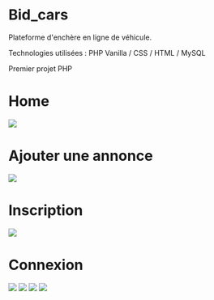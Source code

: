 # Bid_cars

Plateforme d'enchère en ligne de véhicule.

Technologies utilisées : PHP Vanilla / CSS / HTML / MySQL

Premier projet PHP

# Home
<img src= "https://user-images.githubusercontent.com/82309879/115147744-c8216800-a05c-11eb-8aae-2e7fea4edd64.png">

# Ajouter une annonce
<img src= "https://user-images.githubusercontent.com/82309879/115147809-23535a80-a05d-11eb-8cb7-aa0d0d6aacb2.png">

# Inscription
<img src= "https://user-images.githubusercontent.com/82309879/115147754-d2dbfd00-a05c-11eb-97ba-237b01c7ee5a.png">

# Connexion 
<img src= "https://user-images.githubusercontent.com/82309879/115147757-d8394780-a05c-11eb-9f89-5265cf6cb397.png">


<img src= "https://user-images.githubusercontent.com/82309879/115147760-e0918280-a05c-11eb-8562-ebc8749dc44a.png">

<img src= "https://user-images.githubusercontent.com/82309879/115147765-e5eecd00-a05c-11eb-8e1f-3e56475fd828.png">

<img src= "https://user-images.githubusercontent.com/82309879/115147778-f606ac80-a05c-11eb-876e-20bf22b6bdd7.png">
